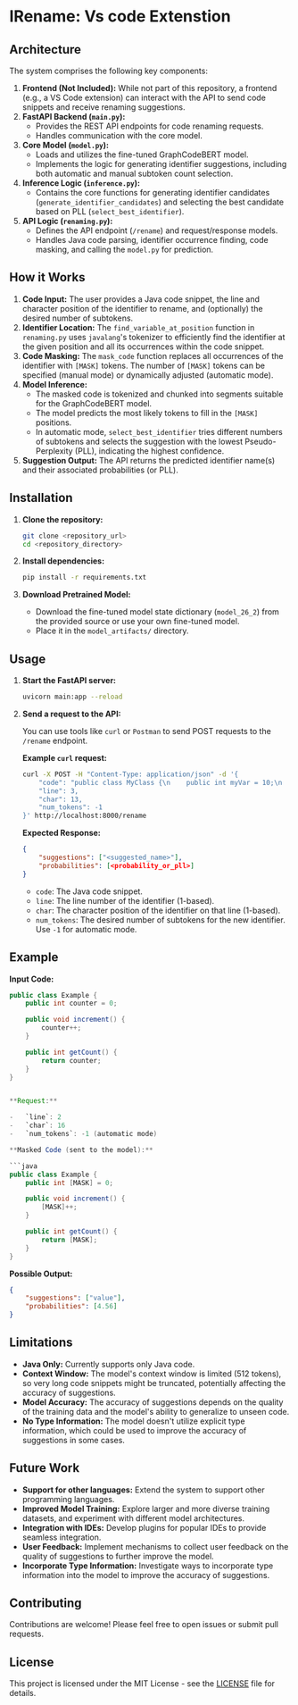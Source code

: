
# IRename: Vs code Extenstion 




## Architecture

The system comprises the following key components:

1. **Frontend (Not Included):** While not part of this repository, a frontend (e.g., a VS Code extension) can interact with the API to send code snippets and receive renaming suggestions.
2. **FastAPI Backend (`main.py`):**
    -   Provides the REST API endpoints for code renaming requests.
    -   Handles communication with the core model.
3. **Core Model (`model.py`):**
    -   Loads and utilizes the fine-tuned GraphCodeBERT model.
    -   Implements the logic for generating identifier suggestions, including both automatic and manual subtoken count selection.
4. **Inference Logic (`inference.py`):**
    -   Contains the core functions for generating identifier candidates (`generate_identifier_candidates`) and selecting the best candidate based on PLL (`select_best_identifier`).
5. **API Logic (`renaming.py`):**
    -   Defines the API endpoint (`/rename`) and request/response models.
    -   Handles Java code parsing, identifier occurrence finding, code masking, and calling the `model.py` for prediction.

## How it Works

1. **Code Input:** The user provides a Java code snippet, the line and character position of the identifier to rename, and (optionally) the desired number of subtokens.
2. **Identifier Location:** The `find_variable_at_position` function in `renaming.py` uses `javalang`'s tokenizer to efficiently find the identifier at the given position and all its occurrences within the code snippet.
3. **Code Masking:** The `mask_code` function replaces all occurrences of the identifier with `[MASK]` tokens. The number of `[MASK]` tokens can be specified (manual mode) or dynamically adjusted (automatic mode).
4. **Model Inference:**
    -   The masked code is tokenized and chunked into segments suitable for the GraphCodeBERT model.
    -   The model predicts the most likely tokens to fill in the `[MASK]` positions.
    -   In automatic mode, `select_best_identifier` tries different numbers of subtokens and selects the suggestion with the lowest Pseudo-Perplexity (PLL), indicating the highest confidence.
5. **Suggestion Output:** The API returns the predicted identifier name(s) and their associated probabilities (or PLL).

## Installation

1. **Clone the repository:**

    ```bash
    git clone <repository_url>
    cd <repository_directory>
    ```

2. **Install dependencies:**

    ```bash
    pip install -r requirements.txt
    ```

3. **Download Pretrained Model:**

    - Download the fine-tuned model state dictionary (`model_26_2`) from the provided source or use your own fine-tuned model.
    - Place it in the `model_artifacts/` directory.

## Usage

1. **Start the FastAPI server:**

    ```bash
    uvicorn main:app --reload
    ```

2. **Send a request to the API:**

    You can use tools like `curl` or `Postman` to send POST requests to the `/rename` endpoint.

    **Example `curl` request:**

    ```bash
    curl -X POST -H "Content-Type: application/json" -d '{
        "code": "public class MyClass {\n    public int myVar = 10;\n    public void myMethod() {\n        int x = myVar + 5;\n        System.out.println(x);\n    }\n}",
        "line": 3,
        "char": 13,
        "num_tokens": -1
    }' http://localhost:8000/rename
    ```

    **Expected Response:**

    ```json
    {
        "suggestions": ["<suggested_name>"],
        "probabilities": [<probability_or_pll>]
    }
    ```
    -   `code`: The Java code snippet.
    -   `line`: The line number of the identifier (1-based).
    -   `char`: The character position of the identifier on that line (1-based).
    -   `num_tokens`: The desired number of subtokens for the new identifier. Use `-1` for automatic mode.

## Example

**Input Code:**

```java
public class Example {
    public int counter = 0;

    public void increment() {
        counter++;
    }

    public int getCount() {
        return counter;
    }
}


**Request:**

-   `line`: 2
-   `char`: 16
-   `num_tokens`: -1 (automatic mode)

**Masked Code (sent to the model):**

```java
public class Example {
    public int [MASK] = 0;

    public void increment() {
        [MASK]++;
    }

    public int getCount() {
        return [MASK];
    }
}
```

**Possible Output:**

```json
{
    "suggestions": ["value"],
    "probabilities": [4.56]
}
```

## Limitations

-   **Java Only:** Currently supports only Java code.
-   **Context Window:** The model's context window is limited (512 tokens), so very long code snippets might be truncated, potentially affecting the accuracy of suggestions.
-   **Model Accuracy:** The accuracy of suggestions depends on the quality of the training data and the model's ability to generalize to unseen code.
-   **No Type Information:**  The model doesn't utilize explicit type information, which could be used to improve the accuracy of suggestions in some cases.

## Future Work

-   **Support for other languages:** Extend the system to support other programming languages.
-   **Improved Model Training:**  Explore larger and more diverse training datasets, and experiment with different model architectures.
-   **Integration with IDEs:** Develop plugins for popular IDEs to provide seamless integration.
-   **User Feedback:** Implement mechanisms to collect user feedback on the quality of suggestions to further improve the model.
-   **Incorporate Type Information:** Investigate ways to incorporate type information into the model to improve the accuracy of suggestions.

## Contributing

Contributions are welcome! Please feel free to open issues or submit pull requests.

## License

This project is licensed under the MIT License - see the [LICENSE](LICENSE) file for details.
```